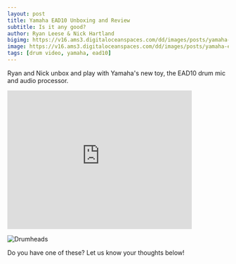 ```yaml
---
layout: post
title: Yamaha EAD10 Unboxing and Review
subtitle: Is it any good?
author: Ryan Leese & Nick Hartland
bigimg: https://v16.ams3.digitaloceanspaces.com/dd/images/posts/yamaha-ead10_02.jpg
image: https://v16.ams3.digitaloceanspaces.com/dd/images/posts/yamaha-ead10_03_sq.jpg
tags: [drum video, yamaha, ead10]
---
```


Ryan and Nick unbox and play with Yamaha's new toy, the EAD10 drum mic and audio processor.

<iframe width="420" height="315" src="https://www.youtube.com/embed/1wILKb6-ebg" frameborder="0" allowfullscreen></iframe>

![Drumheads](https://v16.ams3.digitaloceanspaces.com/dd/images/posts/yamaha-ead10_01.jpg)

Do you have one of these?  Let us know your thoughts below!
